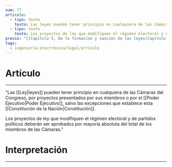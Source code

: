 ```yaml
---
num: 77
articulo:
  - tipo: texto
    texto: Las leyes pueden tener principio en cualquiera de las Cámaras del Congreso, por proyectos presentados por sus miembros o por el Poder Ejecutivo, salvo las excepciones que establece esta Constitución.
  - tipo: texto
    texto: Los proyectos de ley que modifiquen el régimen electoral y de partidos políticos deberán ser aprobados por mayoría absoluta del total de los miembros de las Cámaras.
previo: "[[Capítulo 5, De la formación y sanción de las leyes|Capítulo 5, De la formación y sanción de las leyes]]"
tags:
  - ingeniería-electrónica/legal/articulo
---
```

# Artículo
---
"Las [[Ley|leyes]] pueden tener principio en cualquiera de las Cámaras del Congreso, por proyectos presentados por sus miembros o por el [[Poder Ejecutivo|Poder Ejecutivo]], salvo las excepciones que establece esta [[Constitución de la Nación|Constitución]].

Los proyectos de ley que modifiquen el régimen electoral y de partidos políticos deberán ser aprobados por mayoría absoluta del total de los miembros de las Cámaras."

# Interpretación
---
